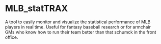 # MLB_statTRAX
A tool to easily monitor and visualize the statistical performance of MLB players in real time.  Useful for fantasy baseball research or for armchair GMs who know how to run their team better than that schumck in the front office.
